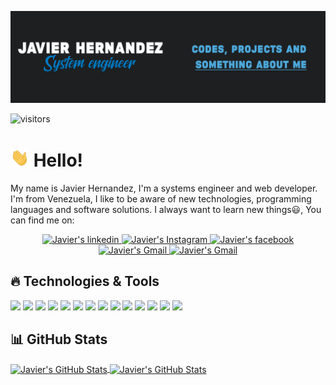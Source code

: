 [![Header](https://raw.githubusercontent.com/JavierxHernandez/javierxhernandez/main/resources/readme_header.png "Javier's Header")](https://www.linkedin.com/in/javierxhernandez/)

![visitors](https://visitor-badge.glitch.me/badge?page_id=javierxhernandez.visitor-badge)

# <img src="https://raw.githubusercontent.com/JavierxHernandez/javierxhernandez/main/resources/hello.gif" width="30px" alt="Javier's Hello"> Hello!

My name is Javier Hernandez, I'm a systems engineer and web developer. I'm from Venezuela, I like to be aware of new technologies, programming languages and software solutions. I always want to learn new things😃, You can find me on:
  <div align="center">
  <a href="https://www.linkedin.com/in/javierxhernandez/" target="_blank">
    <img alt="Javier's linkedin" width="30px" src="https://cdn.jsdelivr.net/npm/simple-icons@3.12.2/icons/linkedin.svg">
  </a>
  <a href="https://www.instagram.com/javierhehe/" target="_blank">
    <img alt="Javier's Instagram" width="30px" src="https://cdn.jsdelivr.net/npm/simple-icons@3.12.2/icons/instagram.svg">
  </a>
  <a href="https://www.facebook.com/xJavierxHernandez/" target="_blank">
    <img alt="Javier's facebook" width="30px" src="https://cdn.jsdelivr.net/npm/simple-icons@3.12.2/icons/facebook.svg">
  </a>
  <a href="mailto:javierxhernandezx@gmail.com" mailto="javierxhernandezx@gmail.com" target="_blank">
    <img alt="Javier's Gmail" width="30px" src="https://cdn.jsdelivr.net/npm/simple-icons@3.12.2/icons/twitter.svg">
  </a>
  <a href="mailto:javierxhernandezx@gmail.com" mailto="javierxhernandezx@gmail.com" target="_blank">
    <img alt="Javier's Gmail" width="30px" src="https://cdn.jsdelivr.net/npm/simple-icons@3.12.2/icons/gmail.svg">
  </a>
  </div>

## :fire: Technologies & Tools
![](https://img.shields.io/badge/OS-Linux-informational?style=flat&logo=linux&logoColor=white&color=007cc7)
![](https://img.shields.io/badge/OS-Windows-informational?style=flat&logo=windows&logoColor=white&color=007cc7)
![](https://img.shields.io/badge/Editor-VSCO-informational?style=flat&logo=visualstudiocode-idea&logoColor=white&color=007cc7)
![](https://img.shields.io/badge/Code-HTML-informational?style=flat&logo=html5&logoColor=white&color=007cc7)
![](https://img.shields.io/badge/Code-CSS-informational?style=flat&logo=css3&logoColor=white&color=007cc7)
![](https://img.shields.io/badge/Code-javascript-informational?style=flat&logo=javascript&logoColor=white&color=007cc7)
![](https://img.shields.io/badge/Code-Php-informational?style=flat&logo=php&logoColor=white&color=007cc7)
![](https://img.shields.io/badge/Code-Laravel-informational?style=flat&logo=laravel&logoColor=white&color=007cc7)
![](https://img.shields.io/badge/Code-Vue-informational?style=flat&logo=vue.js&logoColor=white&color=007cc7)
![](https://img.shields.io/badge/Code-Nodejs-informational?style=flat&logo=node.js&logoColor=white&color=007cc7)
![](https://img.shields.io/badge/Shell-Bash-informational?style=flat&logo=gnu-bash&logoColor=white&color=007cc7)
![](https://img.shields.io/badge/Tools-PostgreSQL-informational?style=flat&logo=postgresql&logoColor=white&color=007cc7)
![](https://img.shields.io/badge/Tools-MySQL-informational?style=flat&logo=mysql&logoColor=white&color=007cc7)
![](https://img.shields.io/badge/Tools-Git-informational?style=flat&logo=git&logoColor=white&color=007cc7)

## :bar_chart: GitHub Stats

<a href="https://github.com/JavierxHernandez/JavierxHernandez">
  <img align="center" src="https://github-readme-stats.vercel.app/api/top-langs/?username=JavierxHernandez&hide=java,html&title_color=ffffff&text_color=c9cacc&icon_color=007cc7&bg_color=1d1f21" alt="Javier's GitHub Stats" />
</a>
<a href="https://github.com/JavierxHernandez/JavierxHernandez">
  <img align="center" src="https://github-readme-stats.vercel.app/api?username=JavierxHernandez&show_icons=true&line_height=27&count_private=true&title_color=ffffff&text_color=c9cacc&icon_color=007cc7&bg_color=1d1f21" alt="Javier's GitHub Stats" />
</a>  
